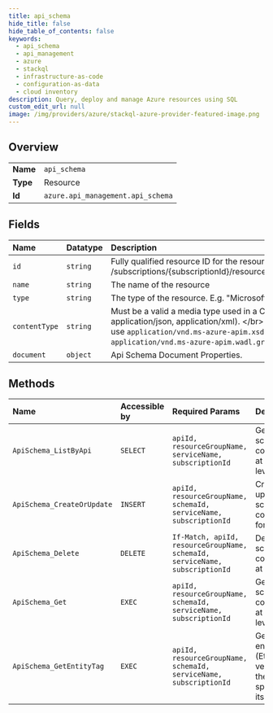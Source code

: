 ```yaml
---
title: api_schema
hide_title: false
hide_table_of_contents: false
keywords:
  - api_schema
  - api_management
  - azure    
  - stackql
  - infrastructure-as-code
  - configuration-as-data
  - cloud inventory
description: Query, deploy and manage Azure resources using SQL
custom_edit_url: null
image: /img/providers/azure/stackql-azure-provider-featured-image.png
---
```

  
    

## Overview
<table><tbody>
<tr><td><b>Name</b></td><td><code>api_schema</code></td></tr>
<tr><td><b>Type</b></td><td>Resource</td></tr>
<tr><td><b>Id</b></td><td><code>azure.api_management.api_schema</code></td></tr>
</tbody></table>

## Fields
| Name | Datatype | Description |
|:-----|:---------|:------------|
| `id` | `string` | Fully qualified resource ID for the resource. Ex - /subscriptions/{subscriptionId}/resourceGroups/{resourceGroupName}/providers/{resourceProviderNamespace}/{resourceType}/{resourceName} |
| `name` | `string` | The name of the resource |
| `type` | `string` | The type of the resource. E.g. "Microsoft.Compute/virtualMachines" or "Microsoft.Storage/storageAccounts" |
| `contentType` | `string` | Must be a valid a media type used in a Content-Type header as defined in the RFC 2616. Media type of the schema document (e.g. application/json, application/xml). &lt;/br&gt; - `Swagger` Schema use `application/vnd.ms-azure-apim.swagger.definitions+json` &lt;/br&gt; - `WSDL` Schema use `application/vnd.ms-azure-apim.xsd+xml` &lt;/br&gt; - `OpenApi` Schema use `application/vnd.oai.openapi.components+json` &lt;/br&gt; - `WADL Schema` use `application/vnd.ms-azure-apim.wadl.grammars+xml`. |
| `document` | `object` | Api Schema Document Properties. |
## Methods
| Name | Accessible by | Required Params | Description |
|:-----|:--------------|:----------------|:------------|
| `ApiSchema_ListByApi` | `SELECT` | `apiId, resourceGroupName, serviceName, subscriptionId` | Get the schema configuration at the API level. |
| `ApiSchema_CreateOrUpdate` | `INSERT` | `apiId, resourceGroupName, schemaId, serviceName, subscriptionId` | Creates or updates schema configuration for the API. |
| `ApiSchema_Delete` | `DELETE` | `If-Match, apiId, resourceGroupName, schemaId, serviceName, subscriptionId` | Deletes the schema configuration at the Api. |
| `ApiSchema_Get` | `EXEC` | `apiId, resourceGroupName, schemaId, serviceName, subscriptionId` | Get the schema configuration at the API level. |
| `ApiSchema_GetEntityTag` | `EXEC` | `apiId, resourceGroupName, schemaId, serviceName, subscriptionId` | Gets the entity state (Etag) version of the schema specified by its identifier. |
